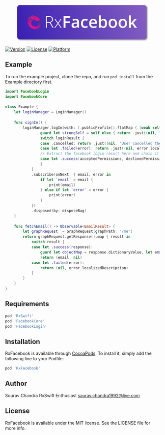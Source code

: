 <p align="center"><img src="https://raw.githubusercontent.com/sauravexodus/RxFacebook/master/RxFacebook/Assets/RxFacebookLogo.png" height="120"/>

[![Version](https://img.shields.io/cocoapods/v/RxFacebook.svg?style=flat)](http://cocoapods.org/pods/RxFacebook)
[![License](https://img.shields.io/cocoapods/l/RxFacebook.svg?style=flat)](http://cocoapods.org/pods/RxFacebook)
[![Platform](https://img.shields.io/cocoapods/p/RxFacebook.svg?style=flat)](http://cocoapods.org/pods/RxFacebook)

## Example
To run the example project, clone the repo, and run `pod install` from the Example directory first.

```swift
import FacebookLogin
import FacebookCore

class Example {
	let loginManager = LoginManager()

	func signIn() {
        loginManager.logIn(with: [.publicProfile]).flatMap { [weak self] (loginResult) -> Observable<EmailResult> in
                guard let strongSelf = self else { return .just((nil, "Something went wrong")) }
                switch loginResult {
                case .cancelled: return .just((nil, "User cancelled the result"))
                case let .failed(error): return .just((nil, error.localizedDescription))
                // Extract the facebook login result here and chain it with your graph request
                case let .success(acceptedPermissions, declinedPermissions, accessToken): return strongSelf.fetchEmail()
                }
            }
            .subscribe(onNext: { email, error in
                if let `email` = email {
                    print(email)
                } else if let `error` = error {
                    print(error)
                }
            })
            .disposed(by: disposeBag)
    }
    
    func fetchEmail() -> Observable<EmailResult> {
        let graphRequest  = GraphRequest(graphPath: "/me")
        return graphRequest.getResponse().map { result in
            switch result {
            case let .success(response):
                guard let objectMap = response.dictionaryValue, let email = objectMap["email"] as? String else { return (nil, "Couldn't find email") }
                return (email, nil)
            case let .failed(error):
                return (nil, error.localizedDescription)
            }
        }
    }
}
```

## Requirements
```ruby
pod 'RxSwift'
pod 'FacebookCore'
pod 'FacebookLogin'
```

## Installation
RxFacebook is available through [CocoaPods](http://cocoapods.org). To install
it, simply add the following line to your Podfile:

```ruby
pod 'RxFacebook'
```

## Author
Sourav Chandra
RxSwift Enthusiast
saurav.chandra1992@live.com

## License
RxFacebook is available under the MIT license. See the LICENSE file for more info.
